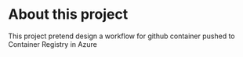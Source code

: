 # About this project

This project pretend design a workflow for github container pushed to Container Registry in Azure